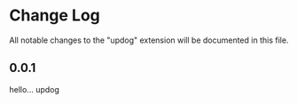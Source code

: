 # Change Log

All notable changes to the "updog" extension will be documented in this file.

## 0.0.1

hello... updog

